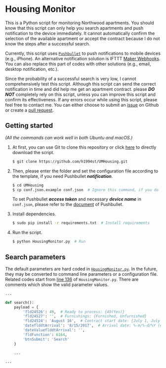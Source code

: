 Housing Monitor
===

This is a Python script for monitoring Northwood apartments. You should know that this script can only help you search apartments and push notification to the device immediately. It cannot automatically confirm the selection of the available apartment or accept the contract because I do not know the steps after a successful search.

Currently, this script uses [`Pushbullet`](https://www.pushbullet.com/) to push notifications to mobile devices (e.g., iPhone). An alternative notification solution is IFTTT [Maker Webhooks](https://ifttt.com/maker_webhooks). You can also replace this part of codes with other solutions (e.g., email, desktop notification, etc.).

Since the probability of a successful search is very low, I cannot comprehensively test this script. Although this script can send the correct notification in time and did help me get an apartment contract. please ___DO NOT___ completely rely on this script, unless you can improve this script and confirm its effectiveness. If any errors occur while using this script, please feel free to contact me. You can either choose to submit an [issue](https://github.com/h1994st/UMHousing/issues) on Github or create a [pull request](https://github.com/h1994st/UMHousing/pulls).

## Getting started

_(All the commands can work well in both Ubuntu and macOS.)_

1. At first, you can use Git to clone this repository or click [here](https://github.com/h1994st/UMHousing/archive/master.zip) to directly download the script.

    ```bash
    $ git clone https://github.com/h1994st/UMHousing.git
    ```

2. Then, please enter the folder and set the configuration file according to the template, if you need Pushbullet ___notification___.

    ```bash
    $ cd UMHousing
    $ cp conf.json.example conf.json  # Ignore this command, if you do not need notification
    ```

    To set Pushbullet ___access token___ and necessary ___device name___ in `conf.json`, please refer to the [document](https://docs.pushbullet.com/#api-quick-start) of Pushbullet.

3. Install dependencies.

    ```bash
    $ sudo pip install -r requirements.txt  # Install requirements
    ```

3. Run the script.

    ```bash
    $ python HousingMonitor.py  # Run
    ```

## Search parameters

The default parameters are hard coded in [`HousingMonitor.py`](https://github.com/h1994st/UMHousing/blob/master/HousingMonitor.py). In the future, they may be converted to command line parameters or a configuration file. Related codes start from [line 136](https://github.com/h1994st/UMHousing/blob/master/HousingMonitor.py#L136) of `HousingMonitor.py`. There are comments which show the valid parameter values.

```python
...

def search():
    payload = {
        'fld24526': 49,  # Ready to process: {49(Yes)}
        'fld24527': '',  # Furnishings: {Furnished, Unfurnished}
        'fld24524': 'August 16',  # Contract start date: {July 1, July 16, August 1, August 16, September 1, September 16}
        'dateflddtArrival': '8/15/2017',  # Arrival date: %-m/%-d/%Y (e.g., 8/15/2017)
        'dateValueflddtArrival': '',
        'fldFunction': 6164,
        'btnSubmit': 'Search'
    }

    ...

...
```
